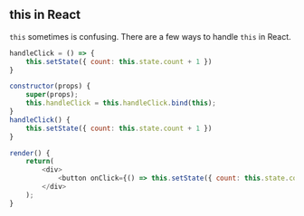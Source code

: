## this in React

`this` sometimes is confusing. There are a few ways to handle `this` in React.

```javascript
handleClick = () => {
    this.setState({ count: this.state.count + 1 })
}
```


```javascript
constructor(props) {
    super(props);
    this.handleClick = this.handleClick.bind(this);
}
handleClick() {
    this.setState({ count: this.state.count + 1 })
}
```


```javascript
render() {
    return(
        <div>
            <button onClick={() => this.setState({ count: this.state.count + 1 })}>Add to Count<button>
        </div>
    );
}
```
